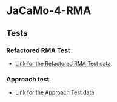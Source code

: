 # JaCaMo-4-RMA

## Tests

### Refactored RMA Test
- [Link for the Refactored RMA Test data](https://1drv.ms/u/s!Apwc_y184sz-9C3pRWKslHtlsa0z?e=kqGafq)

### Approach test
- [Link for the Approach Test data](https://1drv.ms/u/s!Apwc_y184sz-gZpF_X_f7Wcu5dEIFw?e=PEcwQN)